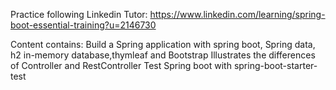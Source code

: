 Practice following Linkedin Tutor: https://www.linkedin.com/learning/spring-boot-essential-training?u=2146730

Content contains:
    Build a Spring application with spring boot, Spring data, h2 in-memory database,thymleaf and Bootstrap
    Illustrates the differences of Controller and RestController
    Test Spring boot with spring-boot-starter-test